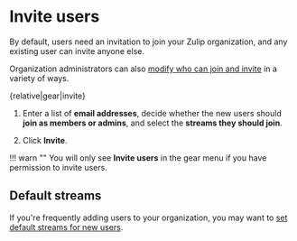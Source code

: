 # Invite users

By default, users need an invitation to join your Zulip organization, and
any existing user can invite anyone else.

Organization administrators can also
[modify who can join and invite](/help/manage-who-can-join-and-invite) in a
variety of ways.

{relative|gear|invite}

1. Enter a list of **email addresses**, decide whether the new users should
   **join as members or admins**, and select the **streams they should join**.

1. Click **Invite**.

!!! warn ""
    You will only see **Invite users** in the gear menu if you have
    permission to invite users.

## Default streams

If you're frequently adding users to your organization, you may want to
[set default streams for new users](/help/set-default-streams-for-new-users).
